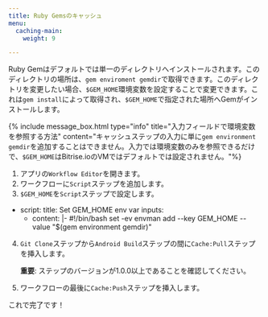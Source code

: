 ```yaml
---
title: Ruby Gemsのキャッシュ
menu:
  caching-main:
    weight: 9

---
```

Ruby Gemはデフォルトでは単一のディレクトリへインストールされます。このディレクトリの場所は、`gem enviroment gemdir`で取得できます。このディレクトリを変更したい場合、`$GEM_HOME`環境変数を設定することで変更できます。これは`gem install`によって取得され、`$GEM_HOME`で指定された場所へGemがインストールします。

{% include message_box.html type="info" title="入力フィールドで環境変数を参照する方法" content="キャッシュステップの入力に単に`gem environment gemdir`を追加することはできません。入力では環境変数のみを参照できるだけで、`$GEM_HOME`はBitrise.ioのVMではデフォルトでは設定されません。"%}

1. アプリの`Workflow Editor`を開きます。
2. ワークフローに`Script`ステップを追加します。
3. `$GEM_HOME`を`Script`ステップで設定します。

- script:
    title: Set GEM_HOME env var
    inputs:
    - content: |-
        #!/bin/bash
        set -ev
        envman add --key GEM_HOME --value "$(gem environment gemdir)"
4. `Git Clone`ステップから`Android Build`ステップの間に`Cache:Pull`ステップを挿入します。

   **重要**: ステップのバージョンが1.0.0以上であることを確認してください。
5. ワークフローの最後に`Cache:Push`ステップを挿入します。

これで完了です！